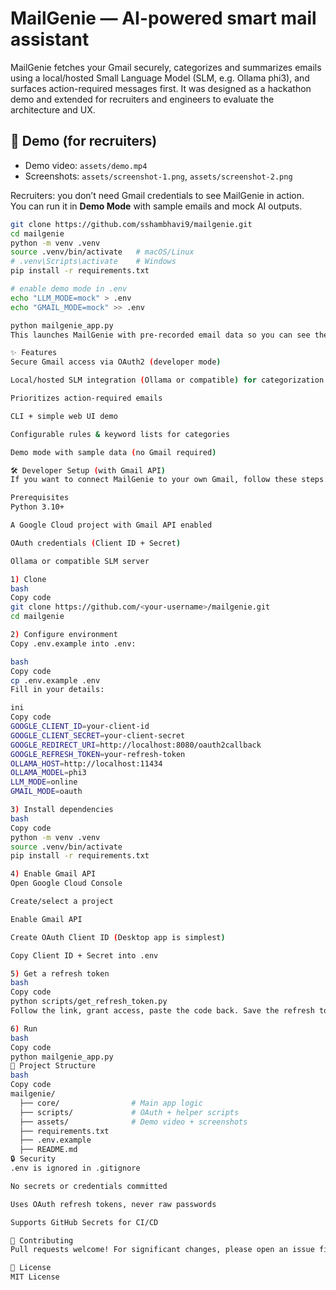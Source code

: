 # MailGenie — AI-powered smart mail assistant

MailGenie fetches your Gmail securely, categorizes and summarizes emails using a local/hosted Small Language Model (SLM, e.g. Ollama phi3), and surfaces action-required messages first. It was designed as a hackathon demo and extended for recruiters and engineers to evaluate the architecture and UX.

## 🎥 Demo (for recruiters)
- Demo video: `assets/demo.mp4`
- Screenshots: `assets/screenshot-1.png`, `assets/screenshot-2.png`

Recruiters: you don’t need Gmail credentials to see MailGenie in action.  
You can run it in **Demo Mode** with sample emails and mock AI outputs.

```bash
git clone https://github.com/sshambhavi9/mailgenie.git
cd mailgenie
python -m venv .venv
source .venv/bin/activate   # macOS/Linux
# .venv\Scripts\activate    # Windows
pip install -r requirements.txt

# enable demo mode in .env
echo "LLM_MODE=mock" > .env
echo "GMAIL_MODE=mock" >> .env

python mailgenie_app.py
This launches MailGenie with pre-recorded email data so you can see the categorization and summarization pipeline without setting up Google credentials.

✨ Features
Secure Gmail access via OAuth2 (developer mode)

Local/hosted SLM integration (Ollama or compatible) for categorization & summarization

Prioritizes action-required emails

CLI + simple web UI demo

Configurable rules & keyword lists for categories

Demo mode with sample data (no Gmail required)

🛠 Developer Setup (with Gmail API)
If you want to connect MailGenie to your own Gmail, follow these steps.

Prerequisites
Python 3.10+

A Google Cloud project with Gmail API enabled

OAuth credentials (Client ID + Secret)

Ollama or compatible SLM server

1) Clone
bash
Copy code
git clone https://github.com/<your-username>/mailgenie.git
cd mailgenie

2) Configure environment
Copy .env.example into .env:

bash
Copy code
cp .env.example .env
Fill in your details:

ini
Copy code
GOOGLE_CLIENT_ID=your-client-id
GOOGLE_CLIENT_SECRET=your-client-secret
GOOGLE_REDIRECT_URI=http://localhost:8080/oauth2callback
GOOGLE_REFRESH_TOKEN=your-refresh-token
OLLAMA_HOST=http://localhost:11434
OLLAMA_MODEL=phi3
LLM_MODE=online
GMAIL_MODE=oauth

3) Install dependencies
bash
Copy code
python -m venv .venv
source .venv/bin/activate
pip install -r requirements.txt

4) Enable Gmail API
Open Google Cloud Console

Create/select a project

Enable Gmail API

Create OAuth Client ID (Desktop app is simplest)

Copy Client ID + Secret into .env

5) Get a refresh token
bash
Copy code
python scripts/get_refresh_token.py
Follow the link, grant access, paste the code back. Save the refresh token into .env.

6) Run
bash
Copy code
python mailgenie_app.py
📂 Project Structure
bash
Copy code
mailgenie/
  ├── core/                # Main app logic
  ├── scripts/             # OAuth + helper scripts
  ├── assets/              # Demo video + screenshots
  ├── requirements.txt
  ├── .env.example
  ├── README.md
🔒 Security
.env is ignored in .gitignore

No secrets or credentials committed

Uses OAuth refresh tokens, never raw passwords

Supports GitHub Secrets for CI/CD

🤝 Contributing
Pull requests welcome! For significant changes, please open an issue first to discuss.

📜 License
MIT License
